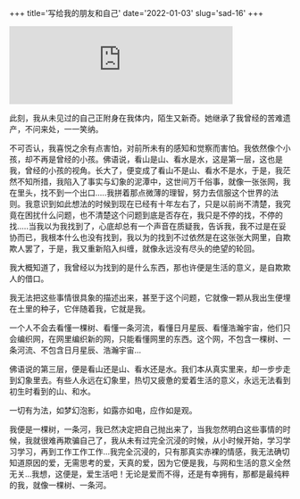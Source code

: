 +++
title='写给我的朋友和自己'
date='2022-01-03'
slug='sad-16'
+++

<div {% if class %}class="{{class}}"{% endif %}>
    <iframe frameborder="no" marginwidth="0" marginheight="0" width=400 height=140 src="https://music.163.com/outchain/player?type=2&id=33361611&auto=0&height=66"></iframe>
</div>

此刻，我从未见过的自己正附身在我体内，陌生又新奇。她继承了我曾经的苦难遗产，不问来处，一一笑纳。

不可否认，我喜悦之余有点害怕，对前所未有的感知和觉察而害怕。我依然像个小孩，却不再是曾经的小孩。佛语说，看山是山、看水是水，这是第一层，这也是我，曾经的小孩的视角。长大了，便变成了看山不是山、看水不是水，于是，我茫然不知所措，我陷入了事实与幻象的泥潭中，这世间万千俗事，就像一张张网，我在里头，找不到一个出口.....我拼着那点微薄的理智，努力去信服这个世界的法则。我意识到如此想法的时候到现在已经有十年左右了，只是以前尚不清楚，我究竟在困扰什么问题，也不清楚这个问题到底是否存在，我只是不停的找，不停的找.....当我以为我找到了，心底却总有一个声音在质疑我，告诉我，我不过是在妥协而已，我根本什么也没有找到，我以为的找到不过依然是在这张张大网里，自欺欺人罢了，于是，我又重新陷入纠缠，就像永远没有尽头的绝望的轮回。

我大概知道了，我曾经以为找到的是什么东西，那也许便是生活的意义，是自欺欺人的借口。

我无法把这些事情很具象的描述出来，甚至于这个问题，它就像一颗从我出生便埋在土里的种子，它伴随着我，它就是我。

一个人不会去看懂一棵树、看懂一条河流，看懂日月星辰、看懂浩瀚宇宙，他们只会编织网，在网里编织新的网，只能看懂网里的东西。这个网，不包含一棵树、一条河流、不包含日月星辰、浩瀚宇宙...

佛语说的第三层，便是看山还是山、看水还是水。我们本从真实里来，却一步步走到幻象里去。有些人永远在幻象里，热切又疲惫的爱着生活的意义，永远无法看到初生时看到的山、和水。

一切有为法，如梦幻泡影，如露亦如电，应作如是观。

我便是一棵树，一条河，我已然决定把自己抛出来了，当我忽然明白这些事情的时候，我就很难再欺骗自己了，我从未有过完全沉浸的时候，从小时候开始，学习学习学习，再到工作工作工作...我完全沉浸的，只有那真实赤裸的情感，我无法确切知道原因的爱，无需思考的爱，天真的爱，因为它便是我，与网和生活的意义全然无关...我想，这便是，爱生活吧！无论是爱而不得，还是有幸拥有，那都是最纯粹的我，就像一棵树、一条河。
